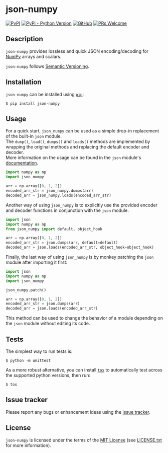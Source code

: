 json-numpy
==========

[![PyPI](https://img.shields.io/pypi/v/json-numpy)](https://pypi.org/project/json-numpy/)
[![PyPI - Python Version](https://img.shields.io/pypi/pyversions/json-numpy)](https://pypi.org/project/json-numpy/)
[![GitHub](https://img.shields.io/github/license/Crimson-Crow/json-numpy)](https://github.com/Crimson-Crow/json-numpy/blob/main/LICENSE.txt)
[![PRs Welcome](https://img.shields.io/badge/PRs-welcome-brightgreen.svg)](https://makeapullrequest.com)

Description
-----------

`json-numpy` provides lossless and quick JSON encoding/decoding for [NumPy](http://www.numpy.org/) arrays and scalars.

`json-numpy` follows [Semantic Versioning](https://semver.org/).

Installation
------------

`json-numpy` can be installed using [`pip`](https://pip.pypa.io/en/stable/):

    $ pip install json-numpy

Usage
-----

For a quick start, `json_numpy` can be used as a simple drop-in replacement of the built-in `json` module. \
The `dump()`, `load()`, `dumps()` and `loads()` methods are implemented by wrapping the original methods and replacing the default encoder and decoder. \
More information on the usage can be found in the `json` module's [documentation](https://docs.python.org/3/library/json.html).

```python
import numpy as np
import json_numpy

arr = np.array([0, 1, 2])
encoded_arr_str = json_numpy.dumps(arr)
decoded_arr = json_numpy.loads(encoded_arr_str)
```

Another way of using `json_numpy` is to explicitly use the provided encoder and decoder functions in conjunction with the `json` module.

```python
import json
import numpy as np
from json_numpy import default, object_hook

arr = np.array([0, 1, 2])
encoded_arr_str = json.dumps(arr, default=default)
decoded_arr = json.loads(encoded_arr_str, object_hook=object_hook)
```

Finally, the last way of using `json_numpy` is by monkey patching the `json` module after importing it first:

```python
import json
import numpy as np
import json_numpy

json_numpy.patch()

arr = np.array([0, 1, 2])
encoded_arr_str = json.dumps(arr)
decoded_arr = json.loads(encoded_arr_str)
```

This method can be used to change the behavior of a module depending on the `json` module without editing its code.

Tests
-----

The simplest way to run tests is:

    $ python -m unittest

As a more robust alternative, you can install [`tox`](https://tox.readthedocs.io/en/latest/install.html) to automatically test across the supported python versions, then run:

    $ tox

Issue tracker
-------------

Please report any bugs or enhancement ideas using the [issue tracker](https://github.com/Crimson-Crow/json-numpy/issues).

License
-------

`json-numpy` is licensed under the terms of the [MIT License](https://opensource.org/licenses/MIT) (see [LICENSE.txt](https://github.com/Crimson-Crow/json-numpy/blob/main/LICENSE.txt) for more information).
